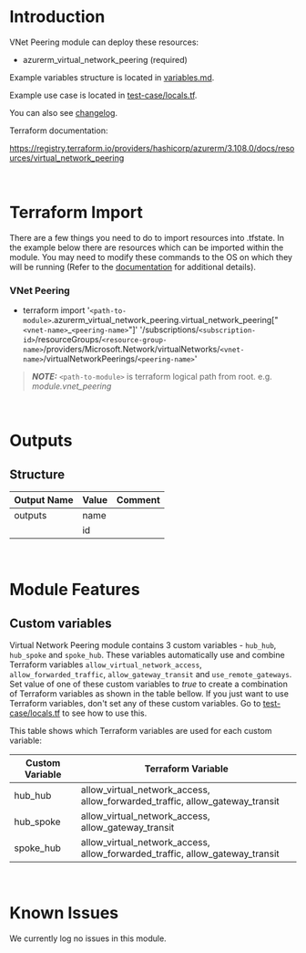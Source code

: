 # Introduction
VNet Peering module can deploy these resources:
* azurerm_virtual_network_peering (required)

Example variables structure is located in [variables.md](variables.md).

Example use case is located in [test-case/locals.tf](test-case/locals.tf).

You can also see [changelog](CHANGELOG.md).

Terraform documentation:

https://registry.terraform.io/providers/hashicorp/azurerm/3.108.0/docs/resources/virtual_network_peering

&nbsp;

# Terraform Import
There are a few things you need to do to import resources into .tfstate. In the example below there are resources which can be imported within the module. You may need to modify these commands to the OS on which they will be running (Refer to the [documentation](https://developer.hashicorp.com/terraform/cli/commands/import#example-import-into-resource-configured-with-for_each) for additional details).
### VNet Peering
* terraform import '`<path-to-module>`.azurerm_virtual_network_peering.virtual_network_peering["`<vnet-name>`_`<peering-name>`"]' '/subscriptions/`<subscription-id>`/resourceGroups/`<resource-group-name>`/providers/Microsoft.Network/virtualNetworks/`<vnet-name>`/virtualNetworkPeerings/`<peering-name>`'

 > **_NOTE:_** `<path-to-module>` is terraform logical path from root. e.g. _module.vnet\_peering_

&nbsp;

# Outputs
## Structure

| Output Name | Value | Comment |
| ----------- | ----- | ------- |
| outputs     | name  |         |
|             | id    |         |

&nbsp;

# Module Features
## Custom variables
Virtual Network Peering module contains 3 custom variables - `hub_hub`, `hub_spoke` and `spoke_hub`. These variables automatically use and combine Terraform variables `allow_virtual_network_access`, `allow_forwarded_traffic`, `allow_gateway_transit` and `use_remote_gateways`. Set value of one of these custom variables to _true_ to create a combination of Terraform variables as shown in the table bellow. If you just want to use Terraform variables, don't set any of these custom variables. Go to [test-case/locals.tf](test-case/locals.tf) to see how to use this.

This table shows which Terraform variables are used for each custom variable:

| Custom Variable | Terraform Variable                                                           |
| --------------- | ---------------------------------------------------------------------------- |
| hub_hub         | allow_virtual_network_access, allow_forwarded_traffic, allow_gateway_transit |
| hub_spoke       | allow_virtual_network_access, allow_gateway_transit                          |
| spoke_hub       | allow_virtual_network_access, allow_forwarded_traffic, allow_gateway_transit |


&nbsp;

# Known Issues
We currently log no issues in this module.
